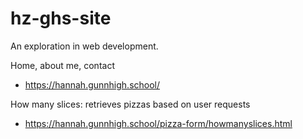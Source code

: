 # hz-ghs-site
An exploration in web development. <br>

Home, about me, contact <br>
- https://hannah.gunnhigh.school/ <br>

How many slices: retrieves pizzas based on user requests <br>
- https://hannah.gunnhigh.school/pizza-form/howmanyslices.html <br>
